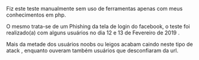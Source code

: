 Fiz este teste manualmente sem uso de ferramentas apenas com meus conhecimentos em php.

O mesmo trata-se de um Phishing da tela de login do facebook, o teste foi realizado(a) com alguns usuários no dia 12 e 13 de Fevereiro de 2019 .

Mais da metade dos usuários noobs ou leigos acabam caindo neste tipo de atack , enquanto ouveram também usuários que desconfiaram da url.
